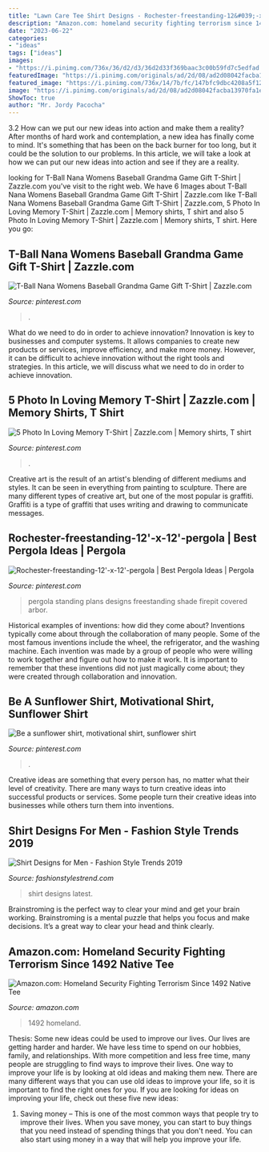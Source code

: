 ```yaml
---
title: "Lawn Care Tee Shirt Designs - Rochester-freestanding-12&#039;-x-12&#039;-pergola"
description: "Amazon.com: homeland security fighting terrorism since 1492 native tee"
date: "2023-06-22"
categories:
- "ideas"
tags: ["ideas"]
images:
- "https://i.pinimg.com/736x/36/d2/d3/36d2d33f369baac3c00b59fd7c5edfad.jpg"
featuredImage: "https://i.pinimg.com/originals/ad/2d/08/ad2d08042facba13970fa1e36c8fac30.jpg"
featured_image: "https://i.pinimg.com/736x/14/7b/fc/147bfc9dbc4208a5f123c8473dd5e15a--free-standing-pergola-ideas-firepit-ideas.jpg"
image: "https://i.pinimg.com/originals/ad/2d/08/ad2d08042facba13970fa1e36c8fac30.jpg"
ShowToc: true
author: "Mr. Jordy Pacocha"
---
```



3.2 How can we put our new ideas into action and make them a reality?
After months of hard work and contemplation, a new idea has finally come to mind. It's something that has been on the back burner for too long, but it could be the solution to our problems. In this article, we will take a look at how we can put our new ideas into action and see if they are a reality.

	

		
looking for T-Ball Nana Womens Baseball Grandma Game Gift T-Shirt | Zazzle.com you've visit to the right web. We have 6 Images about T-Ball Nana Womens Baseball Grandma Game Gift T-Shirt | Zazzle.com like T-Ball Nana Womens Baseball Grandma Game Gift T-Shirt | Zazzle.com, 5 Photo In Loving Memory T-Shirt | Zazzle.com | Memory shirts, T shirt and also 5 Photo In Loving Memory T-Shirt | Zazzle.com | Memory shirts, T shirt. Here you go:
		
    
## T-Ball Nana Womens Baseball Grandma Game Gift T-Shirt | Zazzle.com

<img loading=lazy src="https://i.pinimg.com/originals/ad/2d/08/ad2d08042facba13970fa1e36c8fac30.jpg" onerror="this.onerror=null;this.src='https://tse4.mm.bing.net/th?id=OIP.qdX_-gGKtK_W7LN0e9J09wHaHa&amp;pid=15.1';" alt="T-Ball Nana Womens Baseball Grandma Game Gift T-Shirt | Zazzle.com">

_Source: pinterest.com_

>. 

	

What do we need to do in order to achieve innovation?
Innovation is key to businesses and computer systems. It allows companies to create new products or services, improve efficiency, and make more money. However, it can be difficult to achieve innovation without the right tools and strategies. In this article, we will discuss what we need to do in order to achieve innovation.

    
## 5 Photo In Loving Memory T-Shirt | Zazzle.com | Memory Shirts, T Shirt

<img loading=lazy src="https://i.pinimg.com/736x/36/d2/d3/36d2d33f369baac3c00b59fd7c5edfad.jpg" onerror="this.onerror=null;this.src='https://tse3.mm.bing.net/th?id=OIP.oolFwpshXnIz4Q8Y6m_BgwAAAA&amp;pid=15.1';" alt="5 Photo In Loving Memory T-Shirt | Zazzle.com | Memory shirts, T shirt">

_Source: pinterest.com_

>. 

	

Creative art is the result of an artist's blending of different mediums and styles. It can be seen in everything from painting to sculpture. There are many different types of creative art, but one of the most popular is graffiti. Graffiti is a type of graffiti that uses writing and drawing to communicate messages.

    
## Rochester-freestanding-12&#039;-x-12&#039;-pergola | Best Pergola Ideas | Pergola

<img loading=lazy src="https://i.pinimg.com/736x/14/7b/fc/147bfc9dbc4208a5f123c8473dd5e15a--free-standing-pergola-ideas-firepit-ideas.jpg" onerror="this.onerror=null;this.src='https://tse1.mm.bing.net/th?id=OIP.4CF2X3Zrc2Y8iTGEitCqvAHaF0&amp;pid=15.1';" alt="Rochester-freestanding-12&#039;-x-12&#039;-pergola | Best Pergola Ideas | Pergola">

_Source: pinterest.com_

>pergola standing plans designs freestanding shade firepit covered arbor. 

	

Historical examples of inventions: how did they come about?
Inventions typically come about through the collaboration of many people. Some of the most famous inventions include the wheel, the refrigerator, and the washing machine. Each invention was made by a group of people who were willing to work together and figure out how to make it work. It is important to remember that these inventions did not just magically come about; they were created through collaboration and innovation.

    
## Be A Sunflower Shirt, Motivational Shirt, Sunflower Shirt

<img loading=lazy src="https://i.pinimg.com/736x/69/cb/f2/69cbf237ed38602429044094086e4e7c.jpg" onerror="this.onerror=null;this.src='https://tse2.mm.bing.net/th?id=OIP.LTwo3_bBTuiI65Z8ytbn8QHaHW&amp;pid=15.1';" alt="Be a sunflower shirt, motivational shirt, sunflower shirt">

_Source: pinterest.com_

>. 

	

Creative ideas are something that every person has, no matter what their level of creativity. There are many ways to turn creative ideas into successful products or services. Some people turn their creative ideas into businesses while others turn them into inventions.

    
## Shirt Designs For Men - Fashion Style Trends 2019

<img loading=lazy src="http://www.fashionstylestrend.com/wp-content/uploads/2012/03/latest_shirt_designs_for_men.jpg" onerror="this.onerror=null;this.src='https://tse4.mm.bing.net/th?id=OIP.Jpsv6ArtCpgdAi20Ml6wHgHaJ5&amp;pid=15.1';" alt="Shirt Designs for Men - Fashion Style Trends 2019">

_Source: fashionstylestrend.com_

>shirt designs latest. 

	

Brainstroming is the perfect way to clear your mind and get your brain working. Brainstroming is a mental puzzle that helps you focus and make decisions. It’s a great way to clear your head and think clearly.

    
## Amazon.com: Homeland Security Fighting Terrorism Since 1492 Native Tee

<img loading=lazy src="https://m.media-amazon.com/images/I/A13usaonutL._CLa|2140%2C2000|81GmGVREzOL.png|0%2C0%2C2140%2C2000%2B0.0%2C0.0%2C2140.0%2C2000.0_AC_UL1500_.png" onerror="this.onerror=null;this.src='https://tse3.mm.bing.net/th?id=OIP.JASb6VDMy5dH1Q1Vani5hgHaHh&amp;pid=15.1';" alt="Amazon.com: Homeland Security Fighting Terrorism Since 1492 Native Tee">

_Source: amazon.com_

>1492 homeland. 

	

Thesis: Some new ideas could be used to improve our lives.
Our lives are getting harder and harder. We have less time to spend on our hobbies, family, and relationships. With more competition and less free time, many people are struggling to find ways to improve their lives. One way to improve your life is by looking at old ideas and making them new. There are many different ways that you can use old ideas to improve your life, so it is important to find the right ones for you. If you are looking for ideas on improving your life, check out these five new ideas: 
1) Saving money – This is one of the most common ways that people try to improve their lives. When you save money, you can start to buy things that you need instead of spending things that you don't need. You can also start using money in a way that will help you improve your life.

